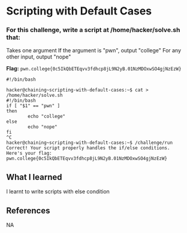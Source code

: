 # Scripting with Default Cases

### For this challenge, write a script at /home/hacker/solve.sh that:

Takes one argument
If the argument is "pwn", output "college"
For any other input, output "nope"

**Flag:** `pwn.college{0c5IkQbETEqvv3fdhcp8jL9N2yB.01NzMDOxwSO4gjNzEzW}`

```
#!/bin/bash

hacker@chaining~scripting-with-default-cases:~$ cat > /home/hacker/solve.sh
#!/bin/bash
if [ "$1" == "pwn" ]
then
        echo "college"
else
        echo "nope"
fi
^C
hacker@chaining~scripting-with-default-cases:~$ /challenge/run
Correct! Your script properly handles the if/else conditions.
Here's your flag:
pwn.college{0c5IkQbETEqvv3fdhcp8jL9N2yB.01NzMDOxwSO4gjNzEzW}
```

## What I learned

I learnt to write scripts with else condition

## References

NA
